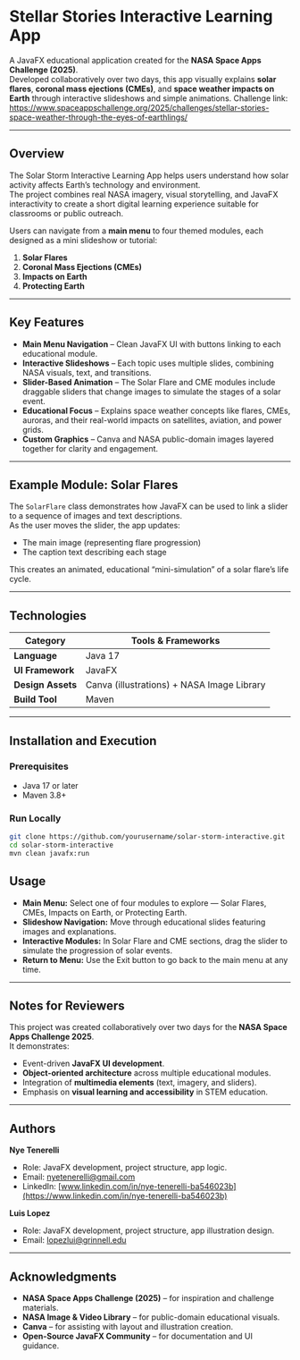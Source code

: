 # Stellar Stories Interactive Learning App

A JavaFX educational application created for the **NASA Space Apps Challenge (2025)**.  
Developed collaboratively over two days, this app visually explains **solar flares**, **coronal mass ejections (CMEs)**, and **space weather impacts on Earth** through interactive slideshows and simple animations.
Challenge link: https://www.spaceappschallenge.org/2025/challenges/stellar-stories-space-weather-through-the-eyes-of-earthlings/

---

## Overview

The Solar Storm Interactive Learning App helps users understand how solar activity affects Earth’s technology and environment.  
The project combines real NASA imagery, visual storytelling, and JavaFX interactivity to create a short digital learning experience suitable for classrooms or public outreach.

Users can navigate from a **main menu** to four themed modules, each designed as a mini slideshow or tutorial:
1. **Solar Flares**  
2. **Coronal Mass Ejections (CMEs)**  
3. **Impacts on Earth**  
4. **Protecting Earth**

---

## Key Features

- **Main Menu Navigation** – Clean JavaFX UI with buttons linking to each educational module.  
- **Interactive Slideshows** – Each topic uses multiple slides, combining NASA visuals, text, and transitions.  
- **Slider-Based Animation** – The Solar Flare and CME modules include draggable sliders that change images to simulate the stages of a solar event.  
- **Educational Focus** – Explains space weather concepts like flares, CMEs, auroras, and their real-world impacts on satellites, aviation, and power grids.  
- **Custom Graphics** – Canva and NASA public-domain images layered together for clarity and engagement.  

---

## Example Module: Solar Flares

The `SolarFlare` class demonstrates how JavaFX can be used to link a slider to a sequence of images and text descriptions.  
As the user moves the slider, the app updates:
- The main image (representing flare progression)
- The caption text describing each stage

This creates an animated, educational “mini-simulation” of a solar flare’s life cycle.

---

## Technologies

| Category | Tools & Frameworks |
|-----------|--------------------|
| **Language** | Java 17 |
| **UI Framework** | JavaFX |
| **Design Assets** | Canva (illustrations) + NASA Image Library |
| **Build Tool** | Maven |

---

## Installation and Execution

### Prerequisites
- Java 17 or later  
- Maven 3.8+  

### Run Locally
```bash
git clone https://github.com/yourusername/solar-storm-interactive.git
cd solar-storm-interactive
mvn clean javafx:run
```

## Usage

- **Main Menu:** Select one of four modules to explore — Solar Flares, CMEs, Impacts on Earth, or Protecting Earth.  
- **Slideshow Navigation:** Move through educational slides featuring images and explanations.  
- **Interactive Modules:** In Solar Flare and CME sections, drag the slider to simulate the progression of solar events.  
- **Return to Menu:** Use the Exit button to go back to the main menu at any time.

---

## Notes for Reviewers

This project was created collaboratively over two days for the **NASA Space Apps Challenge 2025**.  
It demonstrates:
- Event-driven **JavaFX UI development**.  
- **Object-oriented architecture** across multiple educational modules.  
- Integration of **multimedia elements** (text, imagery, and sliders).  
- Emphasis on **visual learning and accessibility** in STEM education.

---

## Authors

**Nye Tenerelli**  
- Role: JavaFX development, project structure, app logic.  
- Email: nyetenerelli@gmail.com  
- LinkedIn: [www.linkedin.com/in/nye-tenerelli-ba546023b](https://www.linkedin.com/in/nye-tenerelli-ba546023b)

**Luis Lopez**  
- Role: JavaFX development, project structure, app illustration design.
- Email: lopezlui@grinnell.edu
---

## Acknowledgments

- **NASA Space Apps Challenge (2025)** – for inspiration and challenge materials.  
- **NASA Image & Video Library** – for public-domain educational visuals.  
- **Canva** – for assisting with layout and illustration creation.  
- **Open-Source JavaFX Community** – for documentation and UI guidance.



